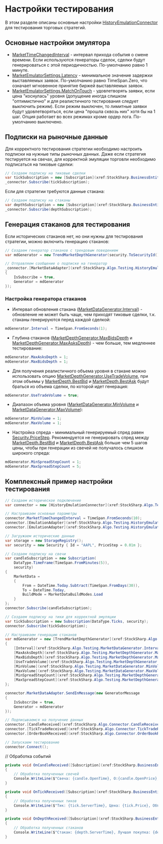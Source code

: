 # Настройки тестирования

В этом разделе описаны основные настройки [HistoryEmulationConnector](xref:StockSharp.Algo.Testing.HistoryEmulationConnector) для тестирования торговых стратегий.

## Основные настройки эмулятора

- [MarketTimeChangedInterval](xref:StockSharp.Algo.Testing.HistoryEmulationConnector.MarketTimeChangedInterval) - интервал прихода события о смене времени. Если используются генераторы сделок, сделки будут генерироваться с этой периодичностью. По-умолчанию равно 1 минуте.
- [MarketEmulatorSettings.Latency](xref:StockSharp.Algo.Testing.MarketEmulatorSettings.Latency) - минимальное значение задержки выставляемых заявок. По-умолчанию равно TimeSpan.Zero, что означает мгновенное принятие биржей выставляемых заявок. 
- [MarketEmulatorSettings.MatchOnTouch](xref:StockSharp.Algo.Testing.MarketEmulatorSettings.MatchOnTouch) - удовлетворять заявки, если цена "коснулась" уровня (допущение иногда слишком "оптимистично" и для реалистичного тестирования следует выключить режим). Если режим выключен, то лимитные заявки будут удовлетворяться, если цена "прошла сквозь них" хотя бы на 1 шаг. Опция работает во всех режимах кроме ордер лога. По-умолчанию выключено.

## Подписки на рыночные данные

Для корректного тестирования стратегии необходимо настроить подписки на нужные типы рыночных данных. Даже если стратегия тестируется на свечах, для корректной эмуляции торговли необходимо подписаться на тиковые сделки:

```cs
// Создаем подписку на тиковые сделки
var tickSubscription = new [Subscription](xref:StockSharp.BusinessEntities.Subscription)([DataType](xref:StockSharp.Messages.DataType).[Ticks](xref:StockSharp.Messages.DataType.Ticks), security);
_connector.Subscribe(tickSubscription);
```

Если для стратегии требуются данные стакана:

```cs
// Создаем подписку на стаканы
var depthSubscription = new [Subscription](xref:StockSharp.BusinessEntities.Subscription)([DataType](xref:StockSharp.Messages.DataType).[MarketDepth](xref:StockSharp.Messages.DataType.MarketDepth), security);
_connector.Subscribe(depthSubscription);
```

## Генерация стаканов для тестирования

Если исторических стаканов нет, но они нужны для тестирования стратегии, можно включить генерацию стаканов:

```cs
// Создаем генератор стаканов с трендовым поведением
var mdGenerator = new TrendMarketDepthGenerator(security.ToSecurityId());

// Отправляем сообщение о подписке на генератор
_connector.[MarketDataAdapter](xref:StockSharp.Algo.Testing.HistoryEmulationConnector.MarketDataAdapter).SendInMessage(new [GeneratorMessage](xref:StockSharp.Messages.GeneratorMessage)
{
    IsSubscribe = true,
    Generator = mdGenerator
});
```

### Настройка генератора стаканов

- Интервал обновления стакана ([MarketDataGenerator.Interval](xref:StockSharp.Algo.Testing.MarketDataGenerator.Interval)) - обновление не может быть чаще, чем приходят тиковые сделки, т.к. стаканы генерируются перед каждой сделкой:

```cs
mdGenerator.Interval = TimeSpan.FromSeconds(1);
```

- Глубина стаканов ([MarketDepthGenerator.MaxBidsDepth](xref:StockSharp.Algo.Testing.MarketDepthGenerator.MaxBidsDepth) и [MarketDepthGenerator.MaxAsksDepth](xref:StockSharp.Algo.Testing.MarketDepthGenerator.MaxAsksDepth)) - чем больше, тем медленнее тестирование:

```cs
mdGenerator.MaxAsksDepth = 1; 
mdGenerator.MaxBidsDepth = 1;
```

- Для получения реалистичного объема уровня в стакане можно использовать опцию [MarketDepthGenerator.UseTradeVolume](xref:StockSharp.Algo.Testing.MarketDepthGenerator.UseTradeVolume), при этом объемы у [MarketDepth.BestBid](xref:StockSharp.BusinessEntities.MarketDepth.BestBid) и [MarketDepth.BestAsk](xref:StockSharp.BusinessEntities.MarketDepth.BestAsk) будут браться из объема сделки, по которой идет генерация:

```cs
mdGenerator.UseTradeVolume = true;
```

- Диапазон объема уровня ([MarketDataGenerator.MinVolume](xref:StockSharp.Algo.Testing.MarketDataGenerator.MinVolume) и [MarketDataGenerator.MaxVolume](xref:StockSharp.Algo.Testing.MarketDataGenerator.MaxVolume)):

```cs
mdGenerator.MinVolume = 1;
mdGenerator.MaxVolume = 1;
```

- Настройка спреда - минимальный генерируемый спред равен [Security.PriceStep](xref:StockSharp.BusinessEntities.Security.PriceStep). Рекомендуется не генерировать спред между [MarketDepth.BestBid](xref:StockSharp.BusinessEntities.MarketDepth.BestBid) и [MarketDepth.BestAsk](xref:StockSharp.BusinessEntities.MarketDepth.BestAsk) больше чем 5 шагов цены, чтобы при генерации из свечей не получалось слишком широкого спреда:

```cs
mdGenerator.MinSpreadStepCount = 1;
mdGenerator.MaxSpreadStepCount = 5;
```

## Комплексный пример настройки тестирования

```cs
// Создаем историческое подключение
var connector = new [HistoryEmulationConnector](xref:StockSharp.Algo.Testing.HistoryEmulationConnector)();

// Настраиваем основные параметры
connector.MarketTimeChangedInterval = TimeSpan.FromSeconds(10);
connector.[EmulationAdapter](xref:StockSharp.Algo.Testing.HistoryEmulationConnector.EmulationAdapter).Emulator.Settings.Latency = TimeSpan.FromMilliseconds(100);
connector.[EmulationAdapter](xref:StockSharp.Algo.Testing.HistoryEmulationConnector.EmulationAdapter).Emulator.Settings.MatchOnTouch = false;

// Загружаем исторические данные
var storage = new StorageRegistry();
var security = new Security { Id = "AAPL", PriceStep = 0.01m };

// Создаем подписку на свечи
var candleSubscription = new Subscription(
    DataType.TimeFrame(TimeSpan.FromMinutes(5)),
    security)
{
    MarketData =
    {
        From = DateTime.Today.Subtract(TimeSpan.FromDays(30)),
        To = DateTime.Today,
        BuildMode = MarketDataBuildModes.Load
    }
};
connector.Subscribe(candleSubscription);

// Создаем подписку на тики для корректной эмуляции
var tickSubscription = new Subscription(DataType.Ticks, security);
connector.Subscribe(tickSubscription);

// Настраиваем генерацию стаканов
var mdGenerator = new [TrendMarketDepthGenerator](xref:StockSharp.Algo.Testing.TrendMarketDepthGenerator)(security.ToSecurityId())
{
    [Interval](xref:StockSharp.Algo.Testing.MarketDataGenerator.Interval) = TimeSpan.FromSeconds(1),
    [MaxAsksDepth](xref:StockSharp.Algo.Testing.MarketDepthGenerator.MaxAsksDepth) = 5,
    [MaxBidsDepth](xref:StockSharp.Algo.Testing.MarketDepthGenerator.MaxBidsDepth) = 5,
    [UseTradeVolume](xref:StockSharp.Algo.Testing.MarketDepthGenerator.UseTradeVolume) = true,
    [MinVolume](xref:StockSharp.Algo.Testing.MarketDataGenerator.MinVolume) = 1,
    [MaxVolume](xref:StockSharp.Algo.Testing.MarketDataGenerator.MaxVolume) = 100,
    [MinSpreadStepCount](xref:StockSharp.Algo.Testing.MarketDepthGenerator.MinSpreadStepCount) = 1,
    [MaxSpreadStepCount](xref:StockSharp.Algo.Testing.MarketDepthGenerator.MaxSpreadStepCount) = 5
};

connector.MarketDataAdapter.SendInMessage(new GeneratorMessage
{
    IsSubscribe = true,
    Generator = mdGenerator
});

// Подписываемся на получение данных
connector.[CandleReceived](xref:StockSharp.Algo.Connector.CandleReceived) += OnCandleReceived;
connector.[TickTradeReceived](xref:StockSharp.Algo.Connector.TickTradeReceived) += OnTickReceived;
connector.[OrderBookReceived](xref:StockSharp.Algo.Connector.OrderBookReceived) += OnDepthReceived;

// Запускаем тестирование
connector.Connect();
```

// Обработка событий

```cs
private void OnCandleReceived([Subscription](xref:StockSharp.BusinessEntities.Subscription) subscription, [ICandleMessage](xref:StockSharp.Messages.ICandleMessage) candle)
{
    // Обработка полученных свечей
    Console.WriteLine($"Свеча: {candle.OpenTime}, O:{candle.OpenPrice}, H:{candle.HighPrice}, L:{candle.LowPrice}, C:{candle.ClosePrice}");
}

private void OnTickReceived([Subscription](xref:StockSharp.BusinessEntities.Subscription) subscription, [ITickTradeMessage](xref:StockSharp.Messages.ITickTradeMessage) tick)
{
    // Обработка полученных тиков
    Console.WriteLine($"Тик: {tick.ServerTime}, Цена: {tick.Price}, Объем: {tick.Volume}");
}

private void OnDepthReceived([Subscription](xref:StockSharp.BusinessEntities.Subscription) subscription, [IOrderBookMessage](xref:StockSharp.Messages.IOrderBookMessage) depth)
{
    // Обработка полученных стаканов
    Console.WriteLine($"Стакан: {depth.ServerTime}, Лучшая покупка: {depth.GetBestBid()?.Price}, Лучшая продажа: {depth.GetBestAsk()?.Price}");
}
```